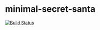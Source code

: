 # minimal-secret-santa

[![Build Status](https://travis-ci.org/mtribaldos/minimal-secret-santa.svg)](https://travis-ci.org/mtribaldos/minimal-secret-santa)
